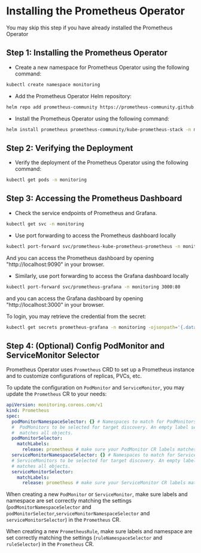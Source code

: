 # Installing the Prometheus Operator

You may skip this step if you have already installed the Prometheus Operator

## Step 1: Installing the Prometheus Operator

- Create a new namespace for Prometheus Operator using the following command:

```bash
kubectl create namespace monitoring
```

- Add the Prometheus Operator Helm repository:

```bash
helm repo add prometheus-community https://prometheus-community.github.io/helm-charts
```

- Install the Prometheus Operator using the following command:

```bash
helm install prometheus prometheus-community/kube-prometheus-stack -n monitoring --create-namespace
```

## Step 2: Verifying the Deployment

- Verify the deployment of the Prometheus Operator using the following command:

```bash
kubectl get pods -n monitoring
```

## Step 3: Accessing the Prometheus Dashboard

- Check the service endpoints of Prometheus and Grafana.

```bash
kubectl get svc -n monitoring
```

- Use port forwarding to access the Prometheus dashboard locally

```bash
kubectl port-forward svc/prometheus-kube-prometheus-prometheus -n monitoring 9090:9090
```

And you can access the Prometheus dashboard by opening "http://localhost:9090" in your browser.

- Similarly, use port forwarding to access the Grafana dashboard locally

```bash
kubectl port-forward svc/prometheus-grafana -n monitoring 3000:80
```

and you can access the Grafana dashboard by opening "http://localhost:3000" in your browser.

To login, you may retrieve the credential from the secret:

```bash
kubectl get secrets prometheus-grafana -n monitoring -ojsonpath='{.data}'
```

## Step 4: (Optional) Config PodMonitor and ServiceMonitor Selector

Prometheus Operator uses `Prometheus` CRD to set up a Prometheus instance and to customize configurations of replicas, PVCs, etc.

To update the configuration on `PodMonitor` and `ServiceMonitor`, you may update the `Prometheus` CR to your needs:

```yaml
apiVersion: monitoring.coreos.com/v1
kind: Prometheus
spec:
  podMonitorNamespaceSelector: {} # Namespaces to match for PodMonitors discovery
  #  PodMonitors to be selected for target discovery. An empty label selector
  #  matches all objects.
  podMonitorSelector:
    matchLabels:
      release: prometheus # make sure your PodMonitor CR labels matches the selector
  serviceMonitorNamespaceSelector: {} # Namespaces to match for ServiceMonitors discovery
  # ServiceMonitors to be selected for target discovery. An empty label selector
  # matches all objects.
  serviceMonitorSelector:
    matchLabels:
      release: prometheus # make sure your ServiceMonitor CR labels matches the selector
```

When creating a new `PodMonitor` or `ServiceMonitor`, make sure labels and namespace are set correctly matching the settings (`podMonitorNamespaceSelector` and `podMonitorSelector`,`serviceMonitorNamespaceSelector` and `serviceMonitorSelector`) in the `Prometheus` CR.

When creating a new `PrometheusRule`, make sure labels and namespace are set correctly matching the settings (`ruleNamespaceSelector` and `ruleSelector`) in the `Prometheus` CR.

